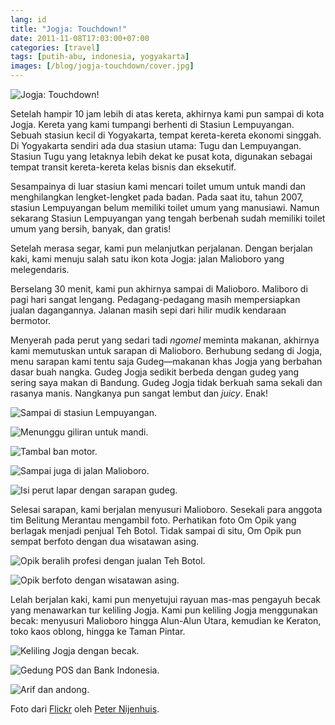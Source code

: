 ```yaml
---
lang: id
title: "Jogja: Touchdown!"
date: 2011-11-08T17:03:00+07:00
categories: [travel]
tags: [putih-abu, indonesia, yogyakarta]
images: [/blog/jogja-touchdown/cover.jpg]
---
```

![Jogja: Touchdown!](cover.jpg)

Setelah hampir 10 jam lebih di atas kereta, akhirnya kami pun sampai di kota Jogja. Kereta yang kami tumpangi berhenti di Stasiun Lempuyangan. Sebuah stasiun kecil di Yogyakarta, tempat kereta-kereta ekonomi singgah. Di Yogyakarta sendiri ada dua stasiun utama: Tugu dan Lempuyangan. Stasiun Tugu yang letaknya lebih dekat ke pusat kota, digunakan sebagai tempat transit kereta-kereta kelas bisnis dan eksekutif.

Sesampainya di luar stasiun kami mencari toilet umum untuk mandi dan menghilangkan lengket-lengket pada badan. Pada saat itu, tahun 2007, stasiun Lempuyangan belum memiliki toilet umum yang manusiawi. Namun sekarang Stasiun Lempuyangan yang tengah berbenah sudah memiliki toilet umum yang bersih, banyak, dan gratis!

Setelah merasa segar, kami pun melanjutkan perjalanan. Dengan berjalan kaki, kami menuju salah satu ikon kota Jogja: jalan Malioboro yang melegendaris.

Berselang 30 menit, kami pun akhirnya sampai di Malioboro. Maliboro di pagi hari sangat lengang. Pedagang-pedagang masih mempersiapkan jualan dagangannya. Jalanan masih sepi dari hilir mudik kendaraan bermotor.

Menyerah pada perut yang sedari tadi *ngomel* meminta makanan, akhirnya kami memutuskan untuk sarapan di Malioboro. Berhubung sedang di Jogja, menu sarapan kami tentu saja Gudeg—makanan khas Jogja yang berbahan dasar buah nangka. Gudeg Jogja sedikit berbeda dengan gudeg yang sering saya makan di Bandung. Gudeg Jogja tidak berkuah sama sekali dan rasanya manis. Nangkanya pun sangat lembut dan *juicy*. Enak!

![Sampai di stasiun Lempuyangan.](01-statsiun-lempuyangan.jpg)

![Menunggu giliran untuk mandi.](02-antre-mandi.jpg)

![Tambal ban motor.](03-tambal-ban.jpg)

![Sampai juga di jalan Malioboro.](04-sampai-di-malioboro.jpg)

![Isi perut lapar dengan sarapan gudeg.](05-sarapan-gudeg.jpg)

Selesai sarapan, kami berjalan menyusuri Malioboro. Sesekali para anggota tim Belitung Merantau mengambil foto. Perhatikan foto Om Opik yang berlagak menjadi penjual Teh Botol. Tidak sampai di situ, Om Opik pun sempat berfoto dengan dua wisatawan asing.

![Opik beralih profesi dengan jualan Teh Botol.](06-penjaja-teh-botol.jpg)

![Opik berfoto dengan wisatawan asing.](07-foto-bersama-wisatawan-asing.jpg)

Lelah berjalan kaki, kami pun menyetujui rayuan mas-mas pengayuh becak yang menawarkan tur keliling Jogja. Kami pun keliling Jogja menggunakan becak: menyusuri Malioboro hingga Alun-Alun Utara, kemudian ke Keraton, toko kaos oblong, hingga ke Taman Pintar.

![Keliling Jogja dengan becak.](08-naik-becak.jpg)

![Gedung POS dan Bank Indonesia.](09-gedung-pos.jpg)

![Arif dan andong.](10-arif-dan-kuda.jpg)

Foto dari [Flickr](https://www.flickr.com/photos/peternijenhuis/4303781542/) oleh [Peter Nijenhuis](https://www.flickr.com/photos/peternijenhuis/).
